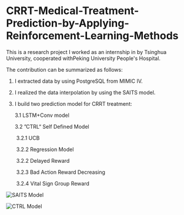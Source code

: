 # CRRT-Medical-Treatment-Prediction-by-Applying-Reinforcement-Learning-Methods
This is a research project I worked as an internship in by Tsinghua University, cooperated withPeking University People's Hospital.

The contribution can be summarized as follows:

1. I extracted data by using PostgreSQL from MIMIC IV.

2. I realized the data interpolation by using the SAITS model.

3. I build two prediction model for CRRT treatment:

   3.1 LSTM+Conv model

   3.2 ”CTRL“ Self Defined Model

   ​	3.2.1 UCB

   ​	3.2.2 Regression Model 

   ​	3.2.2 Delayed Reward 

   ​	3.2.3 Bad Action Reward Decreasing

   ​	3.2.4 Vital Sign Group Reward



![SAITS Model](https://github.com/NoakLiu/CRRT-Medical-Treatment-Prediction-by-Applying-Reinforcement-Learning-Methods/blob/main/SAITS.png\#pic_center)

![CTRL Model](https://github.com/NoakLiu/CRRT-Medical-Treatment-Prediction-by-Applying-Reinforcement-Learning-Methods/blob/main/CTRL.png\#pic_center)
